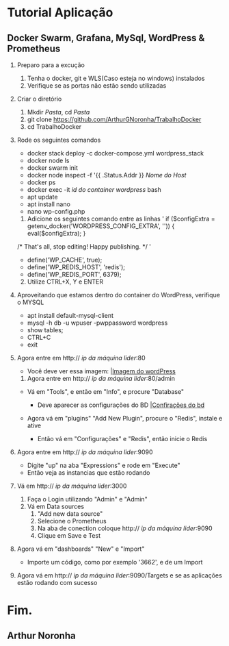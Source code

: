 # Tutorial Aplicação
## Docker Swarm, Grafana, MySql, WordPress & Prometheus

1. Preparo para a excução
    1. Tenha o docker, git e WLS(Caso esteja no windows) instalados
    2. Verifique se as portas não estão sendo utilizadas

2. Criar o diretório
    1. Mkdir *Pasta*, cd *Pasta*
    2. git clone https://github.com/ArthurGNoronha/TrabalhoDocker
    3. cd TrabalhoDocker

3. Rode os seguintes comandos
    * docker stack deploy -c docker-compose.yml wordpress_stack
    * docker node ls
    * docker swarm init
    * docker node inspect -f '{{ .Status.Addr }} *Nome do Host*
    * docker ps
    * docker exec -it *id do container wordpress* bash
    * apt update
    * apt install nano
    * nano wp-config.php

    1. Adicione os seguintes comando entre as linhas
    ' if ($configExtra = getenv_docker('WORDPRESS_CONFIG_EXTRA', '')) {
        eval($configExtra);
        }

    /* That's all, stop editing! Happy publishing. */ '

    * define('WP_CACHE', true);
    * define('WP_REDIS_HOST', 'redis');
    * define('WP_REDIS_PORT', 6379);

    2. Utilize CTRL+X, Y e ENTER

4. Aproveitando que estamos dentro do container do WordPress, verifique o MYSQL
    * apt install default-mysql-client
    * mysql -h db -u wpuser -pwppassword wordpress
    * show tables;
    * CTRL+C
    * exit

5. Agora entre em http:// *ip da máquina lider*:80
    * Você deve ver essa imagem:
    |[Imagem do wordPress](../1.jpg)

    1. Agora entre em http:// *ip da máquina lider*:80/admin
    * Vá em "Tools", e então em "Info", e procure "Database"
        * Deve aparecer as configurações do BD
        |[Confirações do bd](../2.jpg)

    * Agora vá em "plugins" "Add New Plugin", procure o "Redis", instale e ative
        * Então vá em "Configurações" e "Redis", então inicie o Redis

6. Agora entre em http:// *ip da máquina lider*:9090
    * Digite "up" na aba "Expressions" e rode em "Execute"
    * Então veja as instancias que estão rodando

7. Vá em http:// *ip da máquina lider*:3000
    1. Faça o Login utilizando "Admin" e "Admin"
    2. Vá em Data sources
        1. "Add new data source"
        2. Selecione o Prometheus
        3. Na aba de conection coloque http:// *ip da máquina lider*:9090
        4. Clique em Save e Test

8. Agora vá em "dashboards" "New" e "Import"
    * Importe um código, como por exemplo '3662', e de um Import

9. Agora vá em http:// *ip da máquina lider*:9090/Targets e se as aplicações estão rodando  com sucesso

# Fim.

## Arthur Noronha